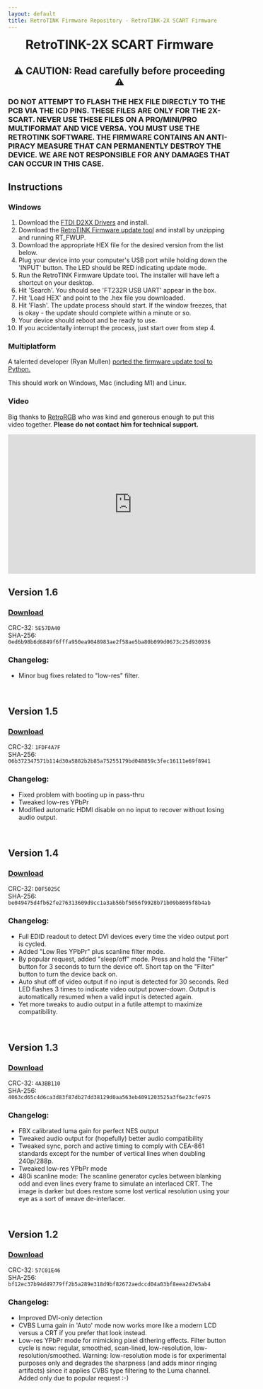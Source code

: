 ```yaml
---
layout: default
title: RetroTINK Firmware Repository - RetroTINK-2X SCART Firmware
---
```


<h1 align="center" style="margin-top: 0px;">RetroTINK-2X SCART Firmware</h1>

<p style="margin:30px;"></p>

<h2 align="center" style="margin-top: 0px;">⚠️ CAUTION: Read carefully before proceeding ⚠️</h2>

<p style="margin:10px;"></p>

### DO NOT ATTEMPT TO FLASH THE HEX FILE DIRECTLY TO THE PCB VIA THE ICD PINS. THESE FILES ARE ONLY FOR THE 2X-SCART. NEVER USE THESE FILES ON A PRO/MINI/PRO MULTIFORMAT AND VICE VERSA. YOU MUST USE THE RETROTINK SOFTWARE. THE FIRMWARE CONTAINS AN ANTI-PIRACY MEASURE THAT CAN PERMANENTLY DESTROY THE DEVICE. WE ARE NOT RESPONSIBLE FOR ANY DAMAGES THAT CAN OCCUR IN THIS CASE.

<p style="margin:20px;"></p>

## Instructions️

### Windows

1. Download the [FTDI D2XX Drivers](https://ftdichip.com/wp-content/uploads/2021/08/CDM212364_Setup.zip) and install.
2. Download the [RetroTINK Firmware update tool](https://cdn.jsdelivr.net/gh/retrotink-llc/firmware@main/RetroTINK%20FW%20Tool.zip) and install by unzipping and running RT_FWUP.
3. Download the appropriate HEX file for the desired version from the list below.
4. Plug your device into your computer's USB port while holding down the 'INPUT' button. The LED should be RED indicating update mode.
5. Run the RetroTINK Firmware Update tool. The installer will have left a shortcut on your desktop.
6. Hit 'Search'. You should see 'FT232R USB UART' appear in the box.
7. Hit 'Load HEX' and point to the .hex file you downloaded.
8. Hit 'Flash'. The update process should start. If the window freezes, that is okay - the update should complete within a minute or so.
9. Your device should reboot and be ready to use.
10. If you accidentally interrupt the process, just start over from step 4.

### Multiplatform

A talented developer (Ryan Mullen) [ported the firmware update tool to Python.](https://github.com/rmull/tinkup)

This should work on Windows, Mac (including M1) and Linux.

### Video

Big thanks to [RetroRGB](https://www.retrorgb.com/how-to-update-your-retrotinks-firmware.html) who was kind and generous enough to put this video together. **Please do not contact him for technical support.**

<iframe width="560" height="315" src="https://www.youtube.com/embed/Bva0JXLoq7E?si=Eobt-HF3LD1Lo89_" title="YouTube video player" frameborder="0" allow="accelerometer; autoplay; clipboard-write; encrypted-media; gyroscope; picture-in-picture; web-share" allowfullscreen></iframe>

<br/>

## Version 1.6

### [Download](https://cdn.jsdelivr.net/gh/retrotink-llc/firmware@main/RetroTINK-2X%20SCART/RT2XSCART_v16.hex)
CRC-32: `5E57DA40`  
SHA-256: `0ed6b98b6d6849f6fffa950ea9048983ae2f58ae5ba80b099d0673c25d930936`

### Changelog:
  - Minor bug fixes related to "low-res" filter.

<br/>

## Version 1.5

### [Download](https://cdn.jsdelivr.net/gh/retrotink-llc/firmware@main/RetroTINK-2X%20SCART/RT2X_SCART%20v15.hex)
CRC-32: `1FDF4A7F`  
SHA-256: `06b372347571b114d30a5882b2b85a75255179bd048859c3fec16111e69f8941`

### Changelog:
  - Fixed problem with booting up in pass-thru
  - Tweaked low-res YPbPr
  - Modified automatic HDMI disable on no input to recover without losing audio output.

<br/>

## Version 1.4

### [Download](https://cdn.jsdelivr.net/gh/retrotink-llc/firmware@main/RetroTINK-2X%20SCART/RT2XSCART%20v14.hex)
CRC-32: `D0F5025C`  
SHA-256: `be049475d4fb62fe276313609d9cc1a3ab56bf5056f9928b71b09b8695f8b4ab`

### Changelog:
  - Full EDID readout to detect DVI devices every time the video output port is cycled.
  - Added "Low Res YPbPr" plus scanline filter mode.
  - By popular request, added "sleep/off" mode. Press and hold the "Filter" button for 3 seconds to turn the device off. Short tap on the "Filter" button to turn the device back on.
  - Auto shut off of video output if no input is detected for 30 seconds. Red LED flashes 3 times to indicate video output power-down. Output is automatically resumed when a valid input is detected again.
  - Yet more tweaks to audio output in a futile attempt to maximize compatibility.

<br/>

## Version 1.3

### [Download](https://cdn.jsdelivr.net/gh/retrotink-llc/firmware@main/RetroTINK-2X%20SCART/RT2X_SCART%20v13.hex)
CRC-32: `4A3BB110`  
SHA-256: `4063cd65c4d6ca3d83f87db27dd38129d0aa563eb4091203525a3f6e23cfe975`

### Changelog:
  - FBX calibrated luma gain for perfect NES output
  - Tweaked audio output for (hopefully) better audio compatibility
  - Tweaked sync, porch and active timing to comply with CEA-861 standards except for the number of vertical lines when doubling 240p/288p.
  - Tweaked low-res YPbPr mode
  - 480i scanline mode: The scanline generator cycles between blanking odd and even lines every frame to simulate an interlaced CRT. The image is darker but does restore some lost vertical resolution using your eye as a sort of weave de-interlacer.

<br/>

## Version 1.2

### [Download](https://cdn.jsdelivr.net/gh/retrotink-llc/firmware@main/RetroTINK-2X%20SCART/RT2X_SCART%20v12.hex)
CRC-32: `57C01E46`  
SHA-256: `bf12ec37b94d49779ff2b5a289e318d9bf82672aedccd04a03bf8eea2d7e5ab4`

### Changelog:
  - Improved DVI-only detection
  - CVBS Luma gain in 'Auto' mode now works more like a modern LCD versus a CRT if you prefer that look instead.
  - Low-res YPbPr mode for mimicking pixel dithering effects. Filter button cycle is now: regular, smoothed, scan-lined, low-resolution, low-resolution/smoothed. Warning: low-resolution mode is for experimental purposes only and degrades the sharpness (and adds minor ringing artifacts) since it applies CVBS type filtering to the Luma channel. Added only due to popular request :-)

